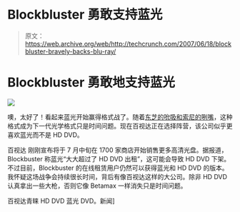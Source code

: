 # Blockbluster 勇敢支持蓝光

> 原文：<https://web.archive.org/web/http://techcrunch.com/2007/06/18/blockbluster-bravely-backs-blu-ray/>

# Blockbluster 勇敢地支持蓝光

![](img/c3b0d1415b74962099595a188c593aee.png)

噢，太好了！看起来蓝光开始赢得格式战了。随着[东芝的吮吸和索尼的咧嘴](https://web.archive.org/web/20201204180656/http://crunchgear.com/2007/06/12/toshiba-cuts-sales-expectations-of-hd-dvd-players-in-half-sony-says-blu-ray-doing-swell/)，这种格式成为下一代光学格式只是时间问题。现在百视达正在选择阵营，该公司似乎更喜欢蓝光而不是 HD DVD。

百视达 刚刚宣布将于 7 月中旬在 1700 家商店开始销售更多高清光盘。据报道，Blockbuster 称蓝光“大大超过了 HD DVD 出租”，这可能会导致 HD DVD 下架。不过目前，Blockbuster 的在线租赁用户仍然可以获得蓝光和 HD DVD 的版本。我怀疑这场战争会持续很长时间，背后有像百视达这样的大公司。除非 HD DVD 认真拿出一些大枪，否则它像 Betamax 一样消失只是时间问题。

百视达青睐 HD DVD 蓝光 DVD。新闻]